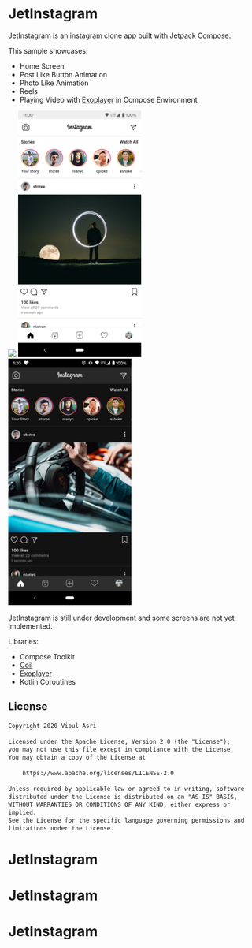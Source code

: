 # JetInstagram

JetInstagram is an instagram clone app built with [Jetpack Compose][compose].

This sample showcases:

* Home Screen
* Post Like Button Animation
* Photo Like Animation
* Reels
* Playing Video with [Exoplayer][exoplayer] in Compose Environment

<p float="center">
  <img src="art/jetinstagram.gif" width="250" />
  <img src="art/screen-1.png" width="250" />
  <img src="art/screen-2.png" width="250" />
</p>

JetInstagram is still under development and some screens are not yet implemented.

Libraries:
* Compose Toolkit
* [Coil][coil]
* [Exoplayer][exoplayer]
* Kotlin Coroutines

[compose]: https://developer.android.com/jetpack/compose
[coil]: https://coil-kt.github.io/coil/compose
[exoplayer]: https://github.com/google/ExoPlayer


## License

```
Copyright 2020 Vipul Asri

Licensed under the Apache License, Version 2.0 (the "License");
you may not use this file except in compliance with the License.
You may obtain a copy of the License at

    https://www.apache.org/licenses/LICENSE-2.0

Unless required by applicable law or agreed to in writing, software
distributed under the License is distributed on an "AS IS" BASIS,
WITHOUT WARRANTIES OR CONDITIONS OF ANY KIND, either express or implied.
See the License for the specific language governing permissions and
limitations under the License.
```

# JetInstagram
# JetInstagram
# JetInstagram
